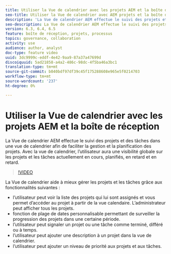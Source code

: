```yaml
---
title: Utiliser la Vue de calendrier avec les projets AEM et la boîte de réception
seo-title: Utiliser la Vue de calendrier avec AEM projets et la boîte de réception
description: 'La Vue de calendrier AEM effectue le suivi des projets et des tâches dans une vue de calendrier afin de faciliter la gestion et la planification des projets. Avec la vue de calendrier, l’utilisateur aura une visibilité globale sur les projets et les tâches actuellement en cours, planifiés, en retard et en retard. '
seo-description: La Vue de calendrier AEM effectue le suivi des projets et des tâches dans une vue de calendrier afin de faciliter la gestion et la planification des projets. Avec la vue de calendrier, l’utilisateur aura une visibilité globale sur les projets et les tâches actuellement en cours, planifiés, en retard et en retard.
version: 6.3, 6.4, 6.5
feature: boîte de réception, projets, processus
topics: governance, collaboration
activity: use
audience: author, analyst
doc-type: feature video
uuid: 3dc9999c-eddf-4e42-9aa9-87a37a47699d
discoiquuid: 5ad21858-a4a2-486c-98dc-4f5ba46a3bc1
translation-type: tm+mt
source-git-commit: b040bdf97df39c45f175288608e965e5f0214703
workflow-type: tm+mt
source-wordcount: '237'
ht-degree: 0%

---
```



# Utiliser la Vue de calendrier avec les projets AEM et la boîte de réception

La Vue de calendrier AEM effectue le suivi des projets et des tâches dans une vue de calendrier afin de faciliter la gestion et la planification des projets. Avec la vue de calendrier, l’utilisateur aura une visibilité globale sur les projets et les tâches actuellement en cours, planifiés, en retard et en retard.

>[!VIDEO](https://video.tv.adobe.com/v/16804/?quality=12&learn=on)

La Vue de calendrier aide à mieux gérer les projets et les tâches grâce aux fonctionnalités suivantes :

* l’utilisateur peut voir la liste des projets qui lui sont assignés et vous permet d’accéder au projet à partir de la vue calendaire. L’administrateur peut afficher tous les projets.
* fonction de plage de dates personnalisable permettant de surveiller la progression des projets dans une certaine période.
* l’utilisateur peut signaler un projet ou une tâche comme terminé, différé ou à temps.
* l’utilisateur peut ajouter une description à un projet dans la vue de calendrier.
* l’utilisateur peut ajouter un niveau de priorité aux projets et aux tâches.
